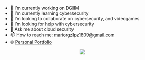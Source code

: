 - 🔭 I’m currently working on DGIIM
- 🌱 I’m currently learning cybersecurity
- 👯 I’m looking to collaborate on cybersecurity, and videogames
- 🤔 I’m looking for help with cybersecurity
- 💬 Ask me about cloud security
- 📫 How to reach me: mariorgzlpz1809@gmail.com
- 🌐 [Personal Portfolio](https://mariorgzlpz.github.io)
<p align="center"> 
  <img src="https://github-readme-stats.vercel.app/api/top-langs/?username=mariorgzlpz&layout=compact&theme=tokyonight" />
</p>
